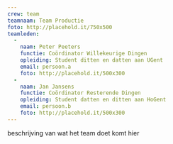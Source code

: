 ```yaml
---
crew: team
teamnaam: Team Productie
foto: http://placehold.it/750x500
teamleden:
  -
    naam: Peter Peeters
    functie: Coördinator Willekeurige Dingen
    opleiding: Student ditten en datten aan UGent
    email: persoon.a
    foto: http://placehold.it/500x300
  -
    naam: Jan Jansens
    functie: Coördinator Resterende Dingen
    opleiding: Student datten en ditten aan HoGent
    email: persoon.b
    foto: http://placehold.it/500x300
---
```


beschrijving van wat het team doet komt hier
